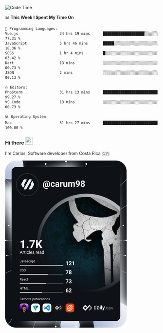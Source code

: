 
<!--START_SECTION:waka-->
![Code Time](http://img.shields.io/badge/Code%20Time-10%2C280%20hrs%2022%20mins-blue)

📊 **This Week I Spent My Time On** 

```text
💬 Programming Languages: 
Vue.js                   24 hrs 19 mins      ███████████████████░░░░░░   77.31 % 
JavaScript               5 hrs 46 mins       █████░░░░░░░░░░░░░░░░░░░░   18.36 % 
SCSS                     1 hr 4 mins         █░░░░░░░░░░░░░░░░░░░░░░░░   03.42 % 
Dart                     13 mins             ░░░░░░░░░░░░░░░░░░░░░░░░░   00.73 % 
JSON                     2 mins              ░░░░░░░░░░░░░░░░░░░░░░░░░   00.13 % 

🔥 Editors: 
PhpStorm                 31 hrs 13 mins      █████████████████████████   99.27 % 
VS Code                  13 mins             ░░░░░░░░░░░░░░░░░░░░░░░░░   00.73 % 

💻 Operating System: 
Mac                      31 hrs 27 mins      █████████████████████████   100.00 % 
```


<!--END_SECTION:waka-->

### Hi there <img src="https://media.giphy.com/media/hvRJCLFzcasrR4ia7z/giphy.gif" width="25px" height="25px">

I'm Carlos, Software developer from Costa Rica 🇨🇷

<a href="https://app.daily.dev/carum98"><img src="https://github.com/carum98/carum98/blob/main/devcard.svg" width="400" alt="Carlos Umaña Acevedo's Dev Card"/></a>
